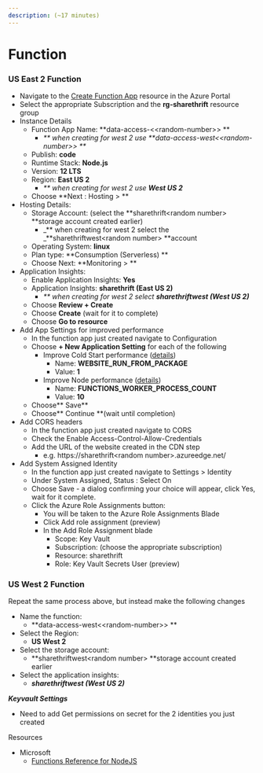 ```yaml
---
description: (~17 minutes)
---
```


# Function



### US East 2 Function

* Navigate to the [Create Function App](https://portal.azure.com/#create/Microsoft.FunctionApp) resource in the Azure Portal
* Select the appropriate Subscription and the **rg-sharethrift** resource group
* Instance Details
  * Function App Name: **data-access-<\<random-number>> **
    * _\*\* when creating for west 2 use **data-access-west<\<random-number>> **_
  * Publish: **code**
  * Runtime Stack: **Node.js**
  * Version: **12 LTS**
  * Region: **East US 2**
    * _\*\* when creating for west 2 use **West US 2**_
  * Choose **Next : Hosting > **
* Hosting Details:
  * Storage Account: (select the **sharethrift\<random number> **storage account created earlier)
    * _\*\* when creating for west 2 select the _**sharethriftwest\<random number> **account
  * Operating System: **linux**
  * Plan type: **Consumption (Serverless) **
  * Choose Next: **Monitoring > **
* Application Insights:
  * Enable Application Insights: **Yes**
  * Application Insights: **sharethrift (East US 2)**
    * _\*\* when creating for west 2 select **sharethriftwest (West US 2)**_
  * Choose **Review + Create**
  * Choose **Create** (wait for it to complete)
  * Choose **Go to resource**
* Add App Settings for improved performance
  * In the function app just created navigate to Configuration&#x20;
  * Choose **+ New Application Setting** for each of the following
    * Improve Cold Start performance ([details](https://docs.microsoft.com/en-us/azure/azure-functions/run-functions-from-deployment-package))
      * Name: **WEBSITE\_RUN\_FROM\_PACKAGE**
      * Value: **1**
    * Improve Node performance ([details](https://docs.microsoft.com/en-us/azure/azure-functions/functions-app-settings#functions\_worker\_process\_count))
      * Name: **FUNCTIONS\_WORKER\_PROCESS\_COUNT**
      * Value: **10**
  * Choose** Save**
  * Choose** Continue **(wait until completion)
* Add CORS headers
  * In the function app just created navigate to CORS
  * Check the Enable Access-Control-Allow-Credentials
  * Add the URL of the website created in the CDN step&#x20;
    * e.g. https://sharethrift\<random number>.azureedge.net/
* Add System Assigned Identity
  * In the function app just created navigate to Settings > Identity
  * Under System Assigned, Status : Select On
  * Choose Save - a dialog confirming your choice will appear, click Yes, wait for it complete.
  * Click the Azure Role Assignments button:
    * You will be taken to the Azure Role Assignments Blade
    * Click Add role assignment (preview)
    * In the Add Role Assignment blade
      * Scope: Key Vault
      * Subscription: (choose the appropriate subscription)
      * Resource: sharethrift
      * Role: Key Vault Secrets User (preview)

### US West 2 Function

Repeat the same process above, but instead make the following changes

* Name the function:
  * &#x20;**data-access-west<\<random-number>> **
* Select the Region:
  * **US West 2**
* Select the storage account:
  * **sharethriftwest\<random number> **storage account created earlier
* Select the application insights:
  * _**sharethriftwest (West US 2)**_

_**Keyvault Settings**_

* Need to add Get permissions on secret for the 2 identities you just created

Resources

* Microsoft
  * [Functions Reference for NodeJS](https://docs.microsoft.com/en-us/azure/azure-functions/functions-reference-node#scaling-and-concurrency)
